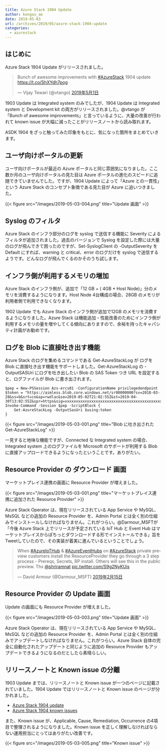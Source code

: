 ```yaml
---
title: Azure Stack 1904 Update
author: kongou_ae
date: 2019-05-03
url: /archives/2019/05/azure-stack-1904-update
categories:
  - azurestack
---
```


## はじめに

Azure Stack 1904 Update がリリースされました。

<blockquote class="twitter-tweet" data-cards="hidden" data-lang="ja"><p lang="en" dir="ltr">Bunch of awesome improvements with <a href="https://twitter.com/hashtag/AzureStack?src=hash&amp;ref_src=twsrc%5Etfw">#AzureStack</a> 1904 update <a href="https://t.co/ShXYdh7pog">https://t.co/ShXYdh7pog</a></p>&mdash; Vijay Tewari (@vtango) <a href="https://twitter.com/vtango/status/1123643106375528450?ref_src=twsrc%5Etfw">2019年5月1日</a></blockquote>
<script async src="https://platform.twitter.com/widgets.js" charset="utf-8"></script>

1903 Update は Integrated system のみでしたが、1904 Update は Integrated system と Development kit の両方がリリースされました。@vtango が「Bunch of awesome improvements」と言っているように、大量の改善が行われて known issue が大幅に減ったことがリリースノートから読み取れます。

ASDK 1904 をざっと触ってみた印象をもとに、気になった箇所をまとめていきます。

## ユーザ向けポータルの更新

ユーザ向けポータルが最近の Azure ポータルと同じ雰囲気になりました。ここ数か月のユーザ向けポータルの見た目は Azure ポータルの進化のスピードに追随できていませんでした。ですが、1904 Update によって「Azure との一貫性」という Azure Stack のコンセプト象徴である見た目が Azure に追いつきました。

{{< figure src="/images/2019-05-03-004.png" title="Update 画面" >}}

## Syslog のフィルタ

Azure Stack のインフラ部分のログを syslog で送信する機能に Severity によるフィルタが追加されました。過去のバージョンで Syslog を設定した際には大量のログが飛んできて困ったのですが、Set-SyslogClient の -OutputSeverity を Default にすれば、warning と critical、error のログだけを syslog で送信するようです。どんなログが飛んでくるのかそのうち試します。

## インフラ側が利用するメモリの増加

Azure Stack のインフラ側が、追加で「12 GB + ( 4GB * Host Node)」分のメモリを消費するようになります。Host Node 4台構成の場合、28GB のメモリが利用者側で利用できなくなります。

1902 Update でも Azure Stack のインフラ側が追加で12GB のメモリを消費するようになりました。Azure Stack は機能追加・性能改善のためにインフラ側が利用するメモリの量を増やしてくる傾向にありますので、余裕を持ったキャパシティ計画がお勧めです。

## ログを Blob に直接吐き出す機能

Azure Stack のログを集めるコマンドである Get-AzureStackLog が ログを Blob に直接吐き出す機能をサポートしました。Get-AzureStackLog の -OutputSASUri にログを吐き出したい Blob の SAS Token つき URL を設定すると、ログファイルが Blob に書き出されます。

```
$pep = New-PSSession Azs-ercs01 -ConfigurationName privilegedendpoint
$token = "https://aimless.blob.core.windows.net/sr00000000?sv=2018-03-28&ss=b&srt=co&sp=rwdlac&se=2019-05-02T21:02:55Z&st=2019-04-30T13:02:55Z&spr=https&sig=xxxxxxxxxxxxxxxxxxxxxxxxxxxxxxxxxxxxxxxxxxxxxxxxxxx"
Invoke-Command -Session $pep -ScriptBlock {
    Get-AzureStackLog -OutputSasUri $using:token
}
```

{{< figure src="/images/2019-05-03-001.png" title="Blob に吐き出された Get-AzureStackLog" >}}

一見すると地味な機能ですが、Connected な Integrated system の場合、Integrated system 上のログファイルを Microsoft のサポートが利用する Blob に直接アップロードできるようになったということです。ありがたい。

## Resource Provider の ダウンロード 画面

マーケットプレイス連携の画面に Resource Provider が増えました。

{{< figure src="/images/2019-05-03-001.png" title="マーケットプレイス連携に追加された Resource Provider" >}}

Azure Stack Operator は、現在リリースされている App Service や MySQL、MsSQL などの追加の Resource Provider を、Admin Portal とは全く別の仕組みでインストールしなければなりません。これがつらい。@Darmour_MSFTが「今後 Azure Stack 上でリリースが予定されている IoT Hub と Event Hub はマーケットプレイスからぽちっとダウンロードする形でインストールできる」旨をTweetしていたので、その実装が着実に進んでいるということでしょう。

<blockquote class="twitter-tweet" data-lang="ja"><p lang="en" dir="ltr">When <a href="https://twitter.com/hashtag/AzureIoTHub?src=hash&amp;ref_src=twsrc%5Etfw">#AzureIoTHub</a> &amp; <a href="https://twitter.com/hashtag/AzureEventHubs?src=hash&amp;ref_src=twsrc%5Etfw">#AzureEventHubs</a> on <a href="https://twitter.com/hashtag/AzureStack?src=hash&amp;ref_src=twsrc%5Etfw">#AzureStack</a> private preview customers install the ResourceProvider they go through a 3 step process - Prereqs, Secrets, RP install. Others will see this in the public preview. Thx <a href="https://twitter.com/shriramnat?ref_src=twsrc%5Etfw">@shriramnat</a> <a href="https://t.co/S9g2NyKUis">pic.twitter.com/S9g2NyKUis</a></p>&mdash; David Armour (@Darmour_MSFT) <a href="https://twitter.com/Darmour_MSFT/status/1096390166673944576?ref_src=twsrc%5Etfw">2019年2月15日</a></blockquote>
<script async src="https://platform.twitter.com/widgets.js" charset="utf-8"></script>

## Resource Provider の Update 画面

Update の画面にも Resource Provider が増えました。

{{< figure src="/images/2019-05-03-003.png" title="Update 画面" >}}

Azure Stack Operator は、現在リリースされている App Service や MySQL、MsSQL などの追加の Resource Provider を、Admin Portal とは全く別の仕組みでアップデートしなければなりません。これがつらい。Azure Stack 自体の完全に自動化されたアップデートと同じように追加の Resource Provider もアップデートできるようになるのだとしたら素晴らしい。

## リリースノートと Known issue の分離

1903 Update までは、リリースノートと Known issue が一つのページに記載されていました。1904 Update ではリリースノートと Known issue のページが分かれました。

- [Azure Stack 1904 update](https://docs.microsoft.com/ja-jp/azure-stack/operator/azure-stack-release-notes-1904)
- [Azure Stack 1904 known issues](https://docs.microsoft.com/ja-jp/azure-stack/operator/azure-stack-release-notes-known-issues-1904)

また、Known issue が、Applicable, Cause, Remediation, Occurrence の4項目で整理されるようになりました。Known issue を正しく理解しなければならない運用担当にとってはありがたい改善です。

{{< figure src="/images/2019-05-03-005.png" title="Known issue" >}}
